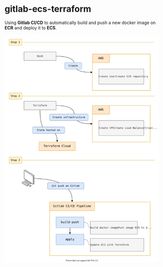 # gitlab-ecs-terraform 

Using **Gitlab CI/CD** to automatically build and push a new docker image on **ECR** and deploy it to **ECS**.

![architecture.svg](architecture.svg)
